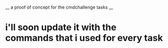 __ a proof of concept for the cmdchallenge tasks __
# i'll soon update it with the commands that i used for every task